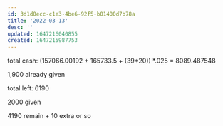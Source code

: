 ```yaml
---
id: 3d1d0ecc-c1e3-4be6-92f5-b01400d7b78a
title: '2022-03-13'
desc: ''
updated: 1647216040855
created: 1647215987753
---
```


total cash: (157066.00192 + 165733.5 + (39*20)) *.025 = 8089.487548

1,900 already given

total left: 6190

2000 given

4190 remain + 10 extra or so
